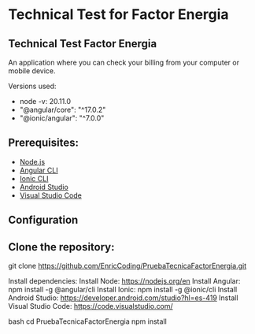 # Technical Test for Factor Energia

## Technical Test Factor Energia

An application where you can check your billing from your computer or mobile device.

Versions used:
- node -v: 20.11.0
- "@angular/core": "^17.0.2"
- "@ionic/angular": "^7.0.0"

## Prerequisites:
- [Node.js](https://nodejs.org/)
- [Angular CLI](https://angular.io/cli)
- [Ionic CLI](https://ionicframework.com/)
- [Android Studio](https://developer.android.com/studio?hl=es-419)
- [Visual Studio Code](https://code.visualstudio.com/)

## Configuration

Clone the repository:
---
  git clone https://github.com/EnricCoding/PruebaTecnicaFactorEnergia.git
  
  Install dependencies:
  Install Node: https://nodejs.org/en
  Install Angular: npm install -g @angular/cli
  Install Ionic: npm install -g @ionic/cli
  Install Android Studio: https://developer.android.com/studio?hl=es-419
  Install Visual Studio Code: https://code.visualstudio.com/

  bash
    cd PruebaTecnicaFactorEnergia
    npm install
